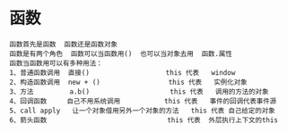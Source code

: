 #   函数
    函数首先是函数  函数还是函数对象
    函数是有两个角色  函数可以当函数用()  也可以当对象去用  函数.属性
    函数当函数用可以有多种用法：
    1、普通函数调用  直接()                   this 代表   window
    2、构造函数调用  new + ()                 this 代表   实例化对象
    3、方法         a.b()                    this 代表   调用的方法的对象 
    4、回调函数     自己不用系统调用           this 代表   事件的回调代表事件源
    5、call apply   让一个对象借用另外一个对象的方法   this 代表 自己给定的对象
    6、箭头函数                              this 代表  外层执行上下文的this